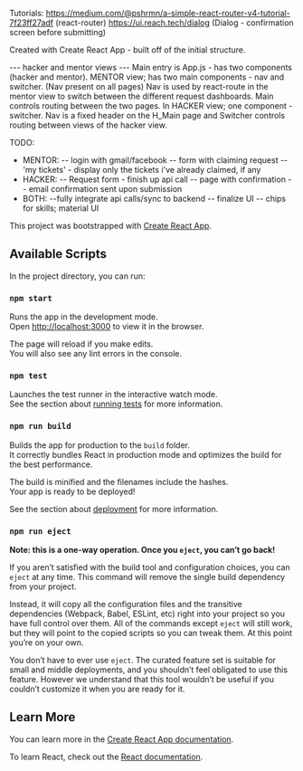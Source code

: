 
Tutorials:
https://medium.com/@pshrmn/a-simple-react-router-v4-tutorial-7f23ff27adf (react-router)
https://ui.reach.tech/dialog (Dialog - confirmation screen before submitting)

Created with Create React App - built off of the initial structure.

--- hacker and mentor views ---
Main entry is App.js - has two components (hacker and mentor). 
MENTOR view; has two main components - nav and switcher. (Nav present  on all pages)
Nav is used by react-route in the mentor view to switch between the different request dashboards.
Main controls routing between the two pages.
In HACKER view; one component - switcher. Nav is a fixed header on the H_Main page
and Switcher controls routing between views of the hacker view.

TODO:
- MENTOR: 
		-- login with gmail/facebook
		-- form with claiming request
		-- 'my tickets' - display only the tickets i've already claimed, if any
- HACKER:
		-- Request form - finish up api call 
		-- page with confirmation
		-- email confirmation sent upon submission
- BOTH: 
		--fully integrate api calls/sync to backend
		-- finalize UI
		-- chips for skills; material UI


This project was bootstrapped with [Create React App](https://github.com/facebook/create-react-app).

## Available Scripts

In the project directory, you can run:

### `npm start`

Runs the app in the development mode.<br>
Open [http://localhost:3000](http://localhost:3000) to view it in the browser.

The page will reload if you make edits.<br>
You will also see any lint errors in the console.

### `npm test`

Launches the test runner in the interactive watch mode.<br>
See the section about [running tests](https://facebook.github.io/create-react-app/docs/running-tests) for more information.

### `npm run build`

Builds the app for production to the `build` folder.<br>
It correctly bundles React in production mode and optimizes the build for the best performance.

The build is minified and the filenames include the hashes.<br>
Your app is ready to be deployed!

See the section about [deployment](https://facebook.github.io/create-react-app/docs/deployment) for more information.

### `npm run eject`

**Note: this is a one-way operation. Once you `eject`, you can’t go back!**

If you aren’t satisfied with the build tool and configuration choices, you can `eject` at any time. This command will remove the single build dependency from your project.

Instead, it will copy all the configuration files and the transitive dependencies (Webpack, Babel, ESLint, etc) right into your project so you have full control over them. All of the commands except `eject` will still work, but they will point to the copied scripts so you can tweak them. At this point you’re on your own.

You don’t have to ever use `eject`. The curated feature set is suitable for small and middle deployments, and you shouldn’t feel obligated to use this feature. However we understand that this tool wouldn’t be useful if you couldn’t customize it when you are ready for it.

## Learn More

You can learn more in the [Create React App documentation](https://facebook.github.io/create-react-app/docs/getting-started).

To learn React, check out the [React documentation](https://reactjs.org/).
